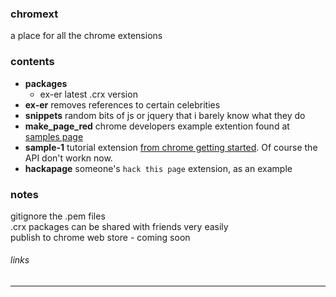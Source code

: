 ### chromext
a place for all the chrome extensions

### contents
- **packages**
	+ ex-er			latest .crx version
- **ex-er**				removes references to certain celebrities
- **snippets**			random bits of js or jquery that i barely know what they do
- **make_page_red**		chrome developers example extention found at [samples page][1]
- **sample-1** 			tutorial extension [from chrome getting started][2].  Of course the API don't workn now.
- **hackapage**			someone's `hack this page` extension, as an example

### notes
gitignore the .pem files  
.crx packages can be shared with friends very easily  
publish to chrome web store - coming soon  


###### links
----
[1]: https://developer.chrome.com/extensions/samples
[2]: https://developer.chrome.com/extensions/getstarted